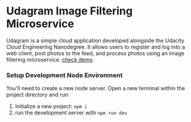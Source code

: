 # Udagram Image Filtering Microservice

Udagram is a simple cloud application developed alongside the Udacity Cloud Engineering Nanodegree. It allows users to register and log into a web client, post photos to the feed, and process photos using an image filtering microservice.
[check demo](http://imagefilter-env.xwefu7p823.us-east-1.elasticbeanstalk.com/filteredimage?image_url=https://udacity-test-aws.s3.amazonaws.com/img/van-336606_1280.jpg)

### Setup Development Node Environment

You'll need to create a new node server. Open a new terminal within the project directory and run:

1. Initialize a new project: `npm i`
2. run the development server with `npm run dev`